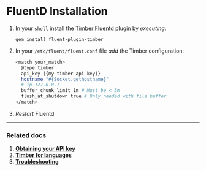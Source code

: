 # FluentD Installation

1. In your `shell` install the [Timber Fluentd plugin](https://github.com/timberio/fluent-plugin-timber) by *executing*:

   ```shell
   gem install fluent-plugin-timber
   ```

2. In your `/etc/fluent/fluent.conf` file *add* the Timber configuration:

   ```sh
   <match your_match>
     @type timber
     api_key {{my-timber-api-key}}
     hostname "#{Socket.gethostname}"
     # ip 127.0.0.1
     buffer_chunk_limit 1m # Must be < 5m
     flush_at_shutdown true # Only needed with file buffer
   </match>
   ```

3. *Restart* Fluentd

---

### Related docs

1. [**Obtaining your API key**](/app/applications/obtaining-your-api-key)
2. [**Timber for languages**](/languages)
3. [**Troubleshooting**](troubleshooting)
